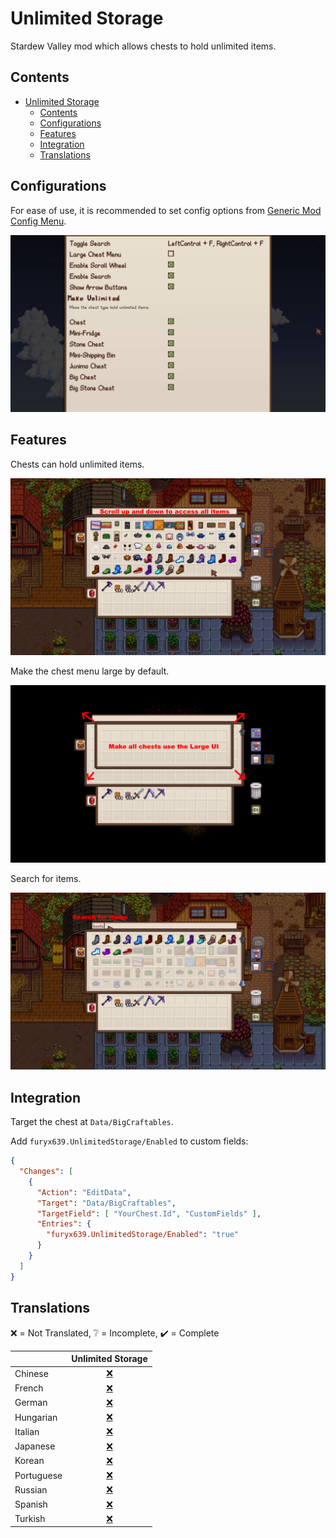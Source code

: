 # Unlimited Storage

Stardew Valley mod which allows chests to hold unlimited items.

## Contents

- [Unlimited Storage](#unlimited-storage)
  - [Contents](#contents)
  - [Configurations](#configurations)
  - [Features](#features)
  - [Integration](#integration)
  - [Translations](#translations)


## Configurations

For ease of use, it is recommended to set config options
from [Generic Mod Config Menu](https://www.nexusmods.com/stardewvalley/mods/5098).

![Config Menu](docs/config-menu.png)

## Features

Chests can hold unlimited items.

![Make Unlimited](docs/make-unlimited.png)

Make the chest menu large by default.

![Big Chests Menu](docs/big-chests-menu.png)

Search for items.

![Enable Search](docs/enable-search.png)

## Integration

Target the chest at `Data/BigCraftables`.

Add `furyx639.UnlimitedStorage/Enabled` to custom fields:

```json
{
  "Changes": [
    {
      "Action": "EditData",
      "Target": "Data/BigCraftables",
      "TargetField": [ "YourChest.Id", "CustomFields" ],
      "Entries": {
        "furyx639.UnlimitedStorage/Enabled": "true"
      }
    }
  ]
}
```

## Translations

❌️ = Not Translated, ❔ = Incomplete, ✔️ = Complete

|            |         Unlimited Storage          |
| :--------- | :--------------------------------: |
| Chinese    | [❌️](UnlimitedStorage/i18n/zh.json) |
| French     | [❌️](UnlimitedStorage/i18n/fr.json) |
| German     | [❌️](UnlimitedStorage/i18n/de.json) |
| Hungarian  | [❌️](UnlimitedStorage/i18n/hu.json) |
| Italian    | [❌️](UnlimitedStorage/i18n/it.json) |
| Japanese   | [❌️](UnlimitedStorage/i18n/ja.json) |
| Korean     | [❌️](UnlimitedStorage/i18n/ko.json) |
| Portuguese | [❌️](UnlimitedStorage/i18n/pt.json) |
| Russian    | [❌️](UnlimitedStorage/i18n/ru.json) |
| Spanish    | [❌️](UnlimitedStorage/i18n/es.json) |
| Turkish    | [❌️](UnlimitedStorage/i18n/tr.json) |